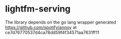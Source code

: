 # lightfm-serving

The library depends on the go lang wrapper generated  https://github.com/spotify/annoy at ce7d76770537d4ca78dd59f4f34571aa7631ff11

